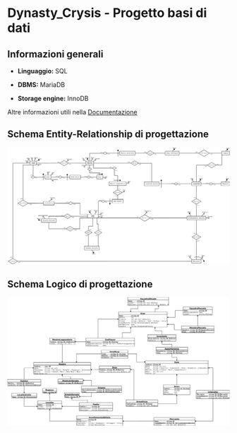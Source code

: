 # Dynasty_Crysis - Progetto basi di dati

## Informazioni generali

* **Linguaggio:** SQL

* **DBMS:** MariaDB

* **Storage engine:** InnoDB 

Altre informazioni utili nella [Documentazione](./Docs/Relazione_Progetto-Basi_di_Dati.pdf)

## Schema Entity-Relationship di progettazione

![Schema ER](./Progettazione/SchemaER_Ristrutturato.png "Schema ER del database")

## Schema Logico di progettazione

![Schema Logico](./Progettazione/Schema_Logico.png "Schema Logico del database")
